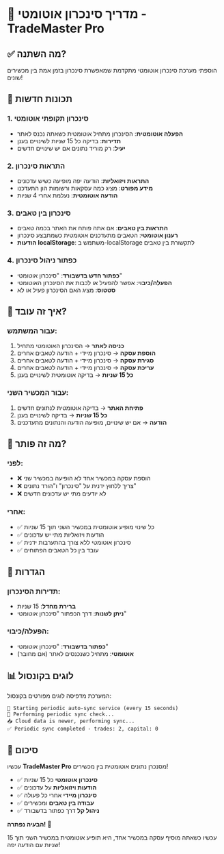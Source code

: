 # 🔄 מדריך סינכרון אוטומטי - TradeMaster Pro

## ✅ מה השתנה?

הוספתי מערכת סינכרון אוטומטי מתקדמת שמאפשרת סינכרון בזמן אמת בין מכשירים שונים!

## 🚀 תכונות חדשות

### 1. סינכרון תקופתי אוטומטי
- **הפעלה אוטומטית**: הסינכרון מתחיל אוטומטית כשאתה נכנס לאתר
- **תדירות**: בדיקה כל 15 שניות לשינויים בענן
- **יעיל**: רק מוריד נתונים אם יש שינויים חדשים

### 2. התראות סינכרון
- **התראות ויזואליות**: הודעה יפה מופיעה כשיש עדכונים
- **מידע מפורט**: מציג כמה עסקאות ורשומות הון התעדכנו
- **הודעה אוטומטית**: נעלמת אחרי 4 שניות

### 3. סינכרון בין טאבים
- **התראות בין טאבים**: אם אתה פותח את האתר בכמה טאבים
- **רענון אוטומטי**: הטאבים מתעדכנים אוטומטית כשמתבצע סינכרון
- **הודעות localStorage**: משתמש ב-localStorage לתקשורת בין טאבים

### 4. כפתור ניהול סינכרון
- **כפתור חדש בדשבורד**: "סינכרון אוטומטי"
- **הפעלה/כיבוי**: אפשר להפעיל או לכבות את הסינכרון האוטומטי
- **סטטוס**: מציג האם הסינכרון פעיל או לא

## 📱 איך זה עובד?

### עבור המשתמש:
1. **כניסה לאתר** → הסינכרון האוטומטי מתחיל
2. **הוספת עסקה** → סינכרון מיידי + הודעה לטאבים אחרים
3. **סגירת עסקה** → סינכרון מיידי + הודעה לטאבים אחרים
4. **עריכת עסקה** → סינכרון מיידי + הודעה לטאבים אחרים
5. **כל 15 שניות** → בדיקה אוטומטית לשינויים בענן

### עבור המכשיר השני:
1. **פתיחת האתר** → בדיקה אוטומטית לנתונים חדשים
2. **כל 15 שניות** → בדיקה לשינויים בענן
3. **הודעה** → אם יש שינויים, מופיעה הודעה והנתונים מתעדכנים

## 🎯 מה זה פותר?

### לפני:
- ❌ הוספת עסקה במכשיר אחד לא הופיעה במכשיר שני
- ❌ צריך ללחוץ ידנית על "סינכרון" ו"הורד נתונים"
- ❌ לא יודעים מתי יש עדכונים חדשים

### אחרי:
- ✅ כל שינוי מופיע אוטומטית במכשיר השני תוך 15 שניות
- ✅ הודעות ויזואליות מתי יש עדכונים
- ✅ סינכרון אוטומטי ללא צורך בהתערבות ידנית
- ✅ עובד בין כל הטאבים הפתוחים

## 🔧 הגדרות

### תדירות הסינכרון:
- **ברירת מחדל**: 15 שניות
- **ניתן לשנות**: דרך הכפתור "סינכרון אוטומטי"

### הפעלה/כיבוי:
- **כפתור בדשבורד**: "סינכרון אוטומטי"
- **אוטומטי**: מתחיל כשנכנסים לאתר (אם מחובר)

## 📊 לוגים בקונסול

המערכת מדפיסה לוגים מפורטים בקונסול:

```
🚀 Starting periodic auto-sync service (every 15 seconds)
🔄 Performing periodic sync check...
📥 Cloud data is newer, performing sync...
✅ Periodic sync completed - trades: 2, capital: 0
```

## 🎉 סיכום

עכשיו **TradeMaster Pro** מסנכרן נתונים אוטומטית בין מכשירים!

- ✅ **סינכרון אוטומטי** כל 15 שניות
- ✅ **הודעות ויזואליות** על עדכונים
- ✅ **סינכרון מיידי** אחרי כל פעולה
- ✅ **עבודה בין טאבים** ומכשירים
- ✅ **ניהול קל** דרך כפתור בדשבורד

**הבעיה נפתרה!** 🎯

עכשיו כשאתה מוסיף עסקה במכשיר אחד, היא תופיע אוטומטית במכשיר השני תוך 15 שניות עם הודעה יפה!
